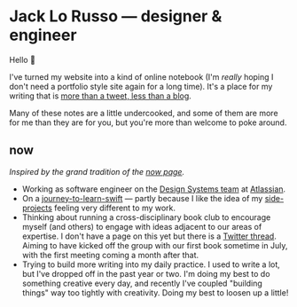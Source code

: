 # Jack Lo Russo — designer & engineer

Hello 👋

I've turned my website into a kind of online notebook (I'm _really_ hoping I don't need a portfolio style site again for a long time). It's a place for my writing that is [more than a tweet, less than a blog](more-than-a-tweet-less-than-a-blog.md).

Many of these notes are a little undercooked, and some of them are more for me than they are for you, but you're more than welcome to poke around.

## now

_Inspired by the grand tradition of the [now page](https://sivers.org/now)._

- Working as software engineer on the [Design Systems team](https://atlassian.design) at [Atlassian](https://www.atlassian.com/).
- On a [journey-to-learn-swift](journey-to-learn-swift.md) — partly because I like the idea of my [side-projects](side-projects.md) feeling very different to my work.
- Thinking about running a cross-disciplinary book club to encourage myself (and others) to engage with ideas adjacent to our areas of expertise. I don't have a page on this yet but there is a [Twitter thread](https://twitter.com/lol_russo/status/1272698810473410561?s=20). Aiming to have kicked off the group with our first book sometime in July, with the first meeting coming a month after that.
- Trying to build more writing into my daily practice. I used to write a lot, but I've dropped off in the past year or two. I'm doing my best to do something creative every day, and recently I've coupled "building things" way too tightly with creativity. Doing my best to loosen up a little!
